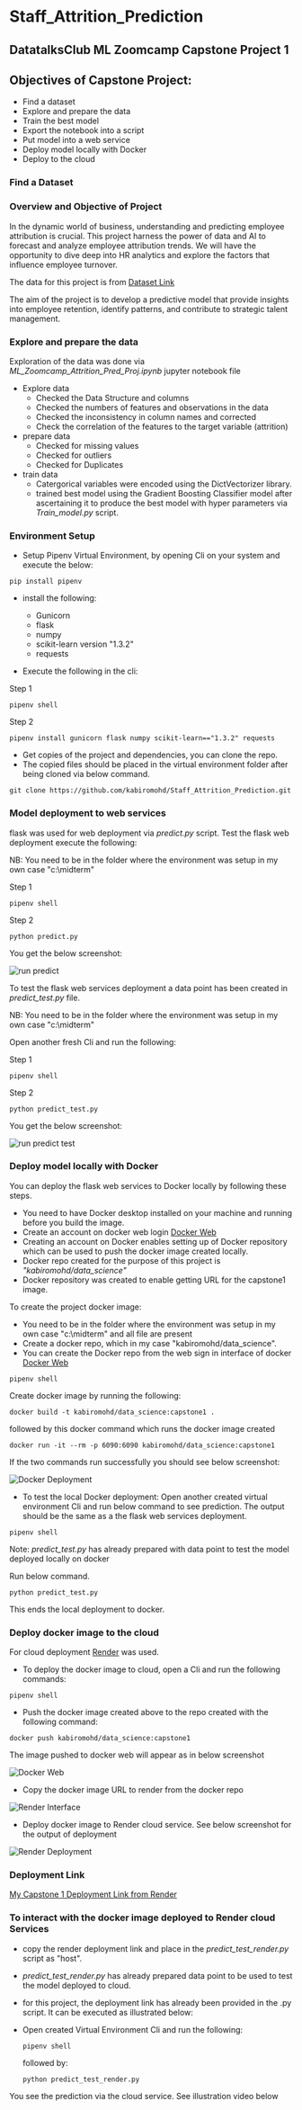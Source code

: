 # Staff_Attrition_Prediction
## DatatalksClub ML Zoomcamp Capstone Project 1
## Objectives of Capstone Project:
- Find a dataset
- Explore and prepare the data
- Train the best model
- Export the notebook into a script
- Put model into a web service
- Deploy model locally with Docker
- Deploy to the cloud
  
### Find a Dataset
### Overview and Objective of Project

In the dynamic world of business, understanding and predicting employee attribution is crucial. This project harness the power of data and AI to forecast and analyze employee attribution trends. We will have the opportunity to dive deep into HR analytics and explore the factors that influence employee turnover. 

The data for this project is from [Dataset Link](https://www.kaggle.com/competitions/bct-data-summit/data)

The aim of the project is to develop a predictive model that provide insights into employee retention, identify patterns, and contribute to strategic talent management.

### Explore and prepare the data
Exploration of the data was done via *ML_Zoomcamp_Attrition_Pred_Proj.ipynb* jupyter notebook file
- Explore data
  - Checked the Data Structure and columns
  - Checked the numbers of features and observations in the data
  - Checked the inconsistency in column names and corrected
  - Check the correlation of the features to the target variable (attrition)
- prepare data
  - Checked for missing values
  - Checked for outliers
  - Checked for Duplicates
- train data
  - Catergorical variables were encoded using the DictVectorizer library.
  - trained best model using the Gradient Boosting Classifier model after ascertaining it to produce the best model with hyper parameters via *Train_model.py* script.

 ### Environment Setup
- Setup Pipenv Virtual Environment, by opening Cli on your system and execute the below:
  
```
pip install pipenv
```

- install the following:
  - Gunicorn
  - flask
  - numpy
  - scikit-learn version "1.3.2"
  - requests

- Execute the following in the cli:

Step 1
```
pipenv shell
```

Step 2
```
pipenv install gunicorn flask numpy scikit-learn=="1.3.2" requests
```

- Get copies of the project and dependencies, you can clone the repo.
- The copied files should be placed in the virtual environment folder after being cloned via below command.

```
git clone https://github.com/kabiromohd/Staff_Attrition_Prediction.git
```

### Model deployment to web services
flask was used for web deployment via *predict.py* script. Test the flask web deployment execute the following:

NB: You need to be in the folder where the environment was setup in my own case "c:\midterm"

Step 1
```
pipenv shell
```

Step 2
```
python predict.py
```
You get the below screenshot:

![run predict](https://github.com/kabiromohd/Staff_Attrition_Prediction/assets/121871052/742485a2-1f4a-40f2-ac6c-ac2d0068fe10)

To test the flask web services deployment a data point has been created in *predict_test.py* file.

NB: You need to be in the folder where the environment was setup in my own case "c:\midterm"

Open another fresh Cli and run the following:

Step 1
```
pipenv shell
```

Step 2
```
python predict_test.py
```
You get the below screenshot:

![run predict test](https://github.com/kabiromohd/Staff_Attrition_Prediction/assets/121871052/2014c241-82f9-4e58-aff5-a194a9ae2f36)


### Deploy model locally with Docker
You can deploy the flask web services to Docker locally by following these steps.

- You need to have Docker desktop installed on your machine and running before you build the image.
- Create an account on docker web login [Docker Web](https://hub.docker.com)
- Creating an account on Docker enables setting up of Docker repository which can be used to push the docker image created locally.
- Docker repo created for the purpose of this project is *"kabiromohd/data_science"*
- Docker repository was created to enable getting URL for the capstone1 image.

To create the project docker image:

- You need to be in the folder where the environment was setup in my own case "c:\midterm" and all file are present
- Create a docker repo, which in my case "kabiromohd/data_science".
- You can create the Docker repo from the web sign in interface of docker [Docker Web](https://hub.docker.com)

```
pipenv shell
```

Create docker image by running the following:

```
docker build -t kabiromohd/data_science:capstone1 .
```

followed by this docker command which runs the docker image created

```
docker run -it --rm -p 6090:6090 kabiromohd/data_science:capstone1
```
If the two commands run successfully you should see below screenshot:

![Docker Deployment](https://github.com/kabiromohd/Staff_Attrition_Prediction/assets/121871052/a7f86a23-a33f-4e48-b2dc-0fa7d8ec4279)

- To test the local Docker deployment:
Open another created virtual environment Cli and run below command to see prediction. The output should be the same as a the flask web services deployment.

```
pipenv shell
```

Note: *predict_test.py* has already prepared with data point to test the model deployed locally on docker

Run below command. 

```
python predict_test.py
```

This ends the local deployment to docker.

### Deploy docker image to the cloud

For cloud deployment [Render](render.com) was used.

- To deploy the docker image to cloud, open a Cli and run the following commands:

```
pipenv shell
```

- Push the docker image created above to the repo created with the following command:

```
docker push kabiromohd/data_science:capstone1
```

The image pushed to docker web will appear as in below screenshot

![Docker Web](https://github.com/kabiromohd/Staff_Attrition_Prediction/assets/121871052/4fa96c59-5927-4a6b-9aba-f97cf2ab622b)

- Copy the docker image URL to render from the docker repo

![Render Interface](https://github.com/kabiromohd/Staff_Attrition_Prediction/assets/121871052/a636a9f0-7d24-4c23-91c1-91990b6cb873)


- Deploy docker image to Render cloud service. See below screenshot for the output of deployment
  
![Render Deployment](https://github.com/kabiromohd/Staff_Attrition_Prediction/assets/121871052/5347603c-8b89-47e6-a70d-c61edb297520)


### Deployment Link

[My Capstone 1 Deployment Link from Render](https://ml-zoomcamp-capstone1.onrender.com)

### To interact with the docker image deployed to Render cloud Services

- copy the render deployment link and place in the *predict_test_render.py* script as "host".
- *predict_test_render.py* has already prepared data point to be used to test the model deployed to cloud.
- for this project, the deployment link has already been provided in the .py script. It can be executed as illustrated below:
  
- Open created Virtual Environment Cli and run the following: 

  ```
  pipenv shell
  ```

  followed by:
  
  ```
  python predict_test_render.py
  ```

You see the prediction via the cloud service.
See illustration video below


